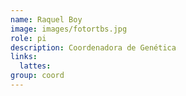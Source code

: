 ```yaml
---
name: Raquel Boy
image: images/fotortbs.jpg
role: pi
description: Coordenadora de Genética
links:
  lattes: 
group: coord
---
```

